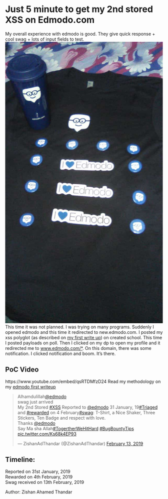 
<h1>Just 5 minute to get my 2nd stored XSS on Edmodo.com</h1>
My overall experience with edmodo is good. They give quick response + cool swag + lots of input fields to test.
<img src="./img/2a.jpeg" alt="1 cool T-shirt + 1 shaker + 10 badges + 3 i love edmodo magnets">
This time it was not planned. I was trying on many programs. 
Suddenly I opened edmodo and this time it redirected to new.edmodo.com. 
I posted my xss polyglot (as described on <a href="./1.html">my first write up</a>) on created school. 
This time I posted payloads on poll. 
Then I clicked on my dp to open my profile and it redirected me to <a href="www.edmodo.com">www.edmodo.com/*</a>. 
On this domain, there was some notification. I clicked notification and boom. It’s there.

<h2>PoC Video</h2>
https://www.youtube.com/embed/qsRTDMfzD24
Read my methodology on my <a href="./1.html">edmodo first writeup</a>
  
<blockquote class="twitter-tweet">
  
  <p lang="en" dir="ltr">Alhamdulillah<a href="https://twitter.com/edmodo?ref_src=twsrc%5Etfw">@edmodo</a><br>swag just arrived<br>My 2nd Stored <a href="https://twitter.com/hashtag/XSS?src=hash&amp;ref_src=twsrc%5Etfw">#XSS</a> Reported to <a href="https://twitter.com/edmodo?ref_src=twsrc%5Etfw">@edmodo</a> 31 January, 19<a href="https://twitter.com/hashtag/Triaged?src=hash&amp;ref_src=twsrc%5Etfw">#Triaged</a> and <a href="https://twitter.com/hashtag/rewarded?src=hash&amp;ref_src=twsrc%5Etfw">#rewarded</a> on 4 February<a href="https://twitter.com/hashtag/swag?src=hash&amp;ref_src=twsrc%5Etfw">#swag</a>: T-Shirt, a Nice Shaker, Three Stickers, Ten Badge and respect with love. <br>Thanks <a href="https://twitter.com/edmodo?ref_src=twsrc%5Etfw">@edmodo</a> <br>Say Ma sha Allah<a href="https://twitter.com/hashtag/TogertherWeHitHard?src=hash&amp;ref_src=twsrc%5Etfw">#TogertherWeHitHard</a> <a href="https://twitter.com/hashtag/BugBountyTips?src=hash&amp;ref_src=twsrc%5Etfw">#BugBountyTips</a> <a href="https://t.co/Ks68k4EP93">pic.twitter.com/Ks68k4EP93</a></p>&mdash; ZishanAdThandar (@ZishanAdThandar) <a href="https://twitter.com/ZishanAdThandar/status/1095650287065260032?ref_src=twsrc%5Etfw">February 13, 2019</a></blockquote> <script async src="https://platform.twitter.com/widgets.js" charset="utf-8"></script> 

<h2>Timeline:</h2>
<p>Reported on 31st January, 2019<br>
Rewarded on 4th February, 2019<br>
Swag received on 13th February, 2019</p>

Author: Zishan Ahamed Thandar
